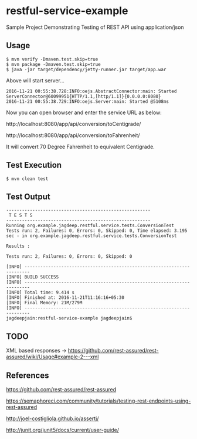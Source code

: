 # restful-service-example
Sample Project Demonstrating Testing of REST API using application/json

## Usage
```
$ mvn verify -Dmaven.test.skip=true
$ mvn package -Dmaven.test.skip=true
$ java -jar target/dependency/jetty-runner.jar target/app.war
```

Above will start server...
```
2016-11-21 00:55:38.728:INFO:oejs.AbstractConnector:main: Started ServerConnector@60099951{HTTP/1.1,[http/1.1]}{0.0.0.0:8080}
2016-11-21 00:55:38.729:INFO:oejs.Server:main: Started @5108ms
```

Now you can open browser and enter the service URL as below:

http://localhost:8080/app/api/conversion/toCentigrade/<number>

http://localhost:8080/app/api/conversion/toFahrenheit/<number>



It will convert 70 Degree Fahrenheit to equivalent Centigrade.

## Test Execution
```
$ mvn clean test
```

## Test Output
```
-------------------------------------------------------
 T E S T S
-------------------------------------------------------
Running org.example.jagdeep.restful.service.tests.ConversionTest
Tests run: 2, Failures: 0, Errors: 0, Skipped: 0, Time elapsed: 3.195 sec - in org.example.jagdeep.restful.service.tests.ConversionTest

Results :

Tests run: 2, Failures: 0, Errors: 0, Skipped: 0

[INFO] ------------------------------------------------------------------------
[INFO] BUILD SUCCESS
[INFO] ------------------------------------------------------------------------
[INFO] Total time: 9.414 s
[INFO] Finished at: 2016-11-21T11:16:16+05:30
[INFO] Final Memory: 21M/279M
[INFO] ------------------------------------------------------------------------
jagdeepjain:restful-service-example jagdeepjain$
```

## TODO
XML based responses -> https://github.com/rest-assured/rest-assured/wiki/Usage#example-2---xml

## References
https://github.com/rest-assured/rest-assured

https://semaphoreci.com/community/tutorials/testing-rest-endpoints-using-rest-assured

http://joel-costigliola.github.io/assertj/

http://junit.org/junit5/docs/current/user-guide/



